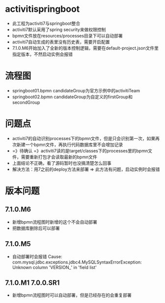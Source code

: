 # activitispringboot
* 此工程为activiti7与springboot整合
* activiti7默认采用了spring security来做权限控制
* bpmn文件放在resources/processes目录下可以自动部署
* activiti7自动生成的表里没有历史表，需要开启配置
* 7.1.0.M6开始加入了全新的版本控制逻辑，需要在default-project.json文件里指定版本，不然启动实例会报错
# 流程图
* springboot01.bpmn candidateGroup为官方示例中的activitiTeam
* springboot02.bpmn candidateGroup为自定义的firstGroup和secondGroup
# 问题点
* activiti7的自动识别processes下的bpmn文件，但是只会识别第一次，如果再次新建一个bpmn文件，再执行代码数据库里不会增加记录
* =》待确认 =》activiti7读的是target/classes下的processes里的bpmn文件，需要重新打包才会读取最新的bpmn文件
* 上面结论不正确，看了源码暂时也没搞清楚怎么回事
* 解决方法：用7之前的deploy方法来部署 => 此方法有问题，启动实例时会报错
# 版本问题
## 7.1.0.M6
* 新增bpmn流程图时新增的这个不会自动部署
* 把数据库删除后可以部署
## 7.1.0.M5
* 自动部署时会报错
Cause: com.mysql.jdbc.exceptions.jdbc4.MySQLSyntaxErrorException: Unknown column 'VERSION_' in 'field list'
## 7.1.0.M1 7.0.0.SR1
* 新增bpmn流程图时可以自动部署，但是已经存在的会重复部署